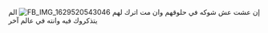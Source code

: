 إن عشت عش شوكه في حلوقهم وان مت اترك لهم ![FB_IMG_1629520543046](https://github.com/jalalktatbeh/-/assets/171898881/372297d9-e615-42c6-8852-35ec9c53b3d0)
الم يتذكروك فيه وانته في عالم آخر
